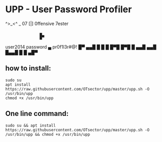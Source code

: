 # UPP - User Password Profiler


 ^>_<^		 _
	07	[|] 0ffensive 7ester




                   ▄ 
                   █▀
user2014
           password
         ▄            pr0f1l3r#@!
         █▀
                ▄▄█
     █
  █  █  █▀█  █▀█
  █     ▄▄█  ▄▄█
  █▄▄█  █    █     ▄█▀


## how to install:
	sudo su
	apt install https://raw.githubusercontent.com/OTsector/upp/master/upp.sh -O /usr/bin/upp
	chmod +x /usr/bin/upp
## One line command:
	sudo su && apt install https://raw.githubusercontent.com/OTsector/upp/master/upp.sh -O /usr/bin/upp && chmod +x /usr/bin/upp
